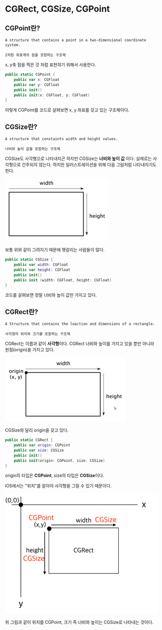 # CGRect, CGSize, CGPoint

## CGPoint란?

```
A structure that contains a point in a two-dimensional coordinate system.

2차원 좌표계의 점을 포함하는 구조체
```

x, y축 점을 찍은 것 처럼 표현햐기 위해서 사용한다.

```swift
public static CGPoint {
    public var x: CGFloat
    public var y: CGFloat
    public init()
    public init(x: CGFloat, y: CGFloat)
}
```

이렇게 CGPoint를 코드로 살펴보면 x, y 좌표를 갖고 있는 구조체이다.

## CGSize란?

```
A structure that constaints width and height values.

너비와 높이 값을 포함하는 구조체
```

CGSize도 사각형으로 나타내지곤 하지만 CGSize는 **너비와 높이 값** 이다. 실제로는 사각형으로 간주되지 않는다. 하지만 일러스트레이션을 위해 다음 그림처럼 나타내지기도 한다.

![CGSize](./images/CGSize.png)

보통 위와 같이 그려지기 때문에 헷갈리는 사람들이 많다.

```swift
public static CGSize {
    public var width: CGFloat
    public var height: CGFloat
    public init()
    public init (width: CGFloat, height: CGFloat)
}
```

코드를 살펴보면 정말 너비와 높이 값만 가지고 있다.

## CGRect란?

```
A Structure that contains the loaction and dimensions of a rectangle.

사각형의 위치와 크기를 포함하는 구조체
```

CGRect는 이름과 같이 **사각형**이다.
CGRect 너비와 높이를 가지고 있을 뿐만 아니라 원점(origin)을 가지고 있다.

![CGRect](./images/CGRect.png)

CGSize와 달리 origin을 갖고 있다.

```swift
public static CGRect {
    public var origin: CGPoint
    public var size: CGSize
    public init()
    public init(origin: CGPoint, size: CGSize)
}
```

origin의 타입은 **CGPoint**, size의 타입은 **CGSize**이다.

iOS에서는 "위치"를 알아야 사각형을 그릴 수 있기 때문이다.

![CGRect2](./images/CGRect2.png)

위 그림과 같이 위치를 CGPoint, 크기 즉 너비와 높이는 CGSize로 나타내는 것이다.
